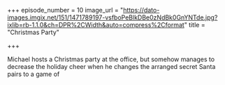 +++
episode_number = 10
image_url = "https://dato-images.imgix.net/151/1471789197-vsfboPeBlkDBe0zNdBk0GnYNTde.jpg?ixlib=rb-1.1.0&ch=DPR%2CWidth&auto=compress%2Cformat"
title = "Christmas Party"

+++

Michael hosts a Christmas party at the office, but somehow manages to decrease the holiday cheer when he changes the arranged secret Santa pairs to a game of